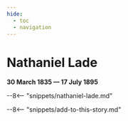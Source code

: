 ```yaml
---
hide:
  - toc
  - navigation 
---
```


# Nathaniel Lade

**30 March 1835 — 17 July 1895**

--8<-- "snippets/nathaniel-lade.md"

<!--
### Headstone

![Nathaniel Lade headstone](../assets/nathaniel-lade-headstone.jpg){ width="30%" }
-->

--8<-- "snippets/add-to-this-story.md"